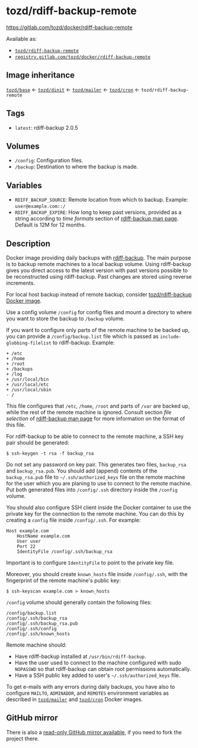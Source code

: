 # tozd/rdiff-backup-remote

<https://gitlab.com/tozd/docker/rdiff-backup-remote>

Available as:

- [`tozd/rdiff-backup-remote`](https://hub.docker.com/r/tozd/rdiff-backup-remote)
- [`registry.gitlab.com/tozd/docker/rdiff-backup-remote`](https://gitlab.com/tozd/docker/rdiff-backup-remote/container_registry)

## Image inheritance

[`tozd/base`](https://gitlab.com/tozd/docker/base) ← [`tozd/dinit`](https://gitlab.com/tozd/docker/dinit) ← [`tozd/mailer`](https://gitlab.com/tozd/docker/mailer) ← [`tozd/cron`](https://gitlab.com/tozd/docker/cron) ← `tozd/rdiff-backup-remote`

## Tags

- `latest`: rdiff-backup 2.0.5

## Volumes

- `/config`: Configuration files.
- `/backup`: Destination to where the backup is made.

## Variables

- `RDIFF_BACKUP_SOURCE`: Remote location from which to backup. Example: `user@example.com::/`
- `RDIFF_BACKUP_EXPIRE`: How long to keep past versions, provided as a string according to
  _time formats_ section of [rdiff-backup man page](http://www.nongnu.org/rdiff-backup/rdiff-backup.1.html).
  Default is 12M for 12 months.

## Description

Docker image providing daily backups with [rdiff-backup](http://www.nongnu.org/rdiff-backup/).
The main purpose is to backup remote machines to a local backup volume. Using rdiff-backup
gives you direct access to the latest version with past versions possible to be
reconstructed using rdiff-backup. Past changes are stored using reverse increments.

For local host backup instead of remote backup, consider
[tozd/rdiff-backup Docker image](https://gitlab.com/tozd/docker/rdiff-backup).

Use a config volume `/config` for config files and mount a directory to where
you want to store the backup to `/backup` volume.

If you want to configure only parts of the remote machine to be backed up, you can provide
a `/config/backup.list` file which is passed as `include-globbing-filelist` to rdiff-backup.
Example:

```
+ /etc
+ /home
+ /root
+ /backups
+ /log
+ /usr/local/bin
+ /usr/local/etc
+ /usr/local/sbin
- /
```

This file configures that `/etc`, `/home`, `/root` and parts of `/var` are backed up, while the
rest of the remote machine is ignored. Consult section _file selection_ of
[rdiff-backup man page](http://www.nongnu.org/rdiff-backup/rdiff-backup.1.html)
for more information on the format of this file.

For rdiff-backup to be able to connect to the remote machine, a SSH key pair should be generated:

```
$ ssh-keygen -t rsa -f backup_rsa
```

Do not set any password on key pair. This generates two files, `backup_rsa` and `backup_rsa.pub`.
You should add (append) contents of the `backup_rsa.pub` file to `~/.ssh/authorized_keys` file on the
remote machine for the user which you are planing to use to connect to the remote machine.
Put both generated files into `/config/.ssh` directory inside the `/config` volume.

You should also configure SSH client inside the Docker container to use the private
key for the connection to the remote machine. You can do this by creating a `config`
file inside `/config/.ssh`. For example:

```
Host example.com
    HostName example.com
    User user
    Port 22
    IdentityFile /config/.ssh/backup_rsa
```

Important is to configure `IdentityFile` to point to the private key file.

Moreover, you should create `known_hosts` file inside `/config/.ssh`, with
the fingerprint of the remote machine's public key:

```
$ ssh-keyscan example.com > known_hosts
```

`/config` volume should generally contain the following files:

```
/config/backup.list
/config/.ssh/backup_rsa
/config/.ssh/backup_rsa.pub
/config/.ssh/config
/config/.ssh/known_hosts
```

Remote machine should:

- Have rdiff-backup installed at `/usr/bin/rdiff-backup`.
- Have the user used to connect to the machine configured with sudo `NOPASSWD`
  so that rdiff-backup can obtain root permissions automatically.
- Have a SSH public key added to user's `~/.ssh/authorized_keys` file.

To get e-mails with any errors during daily backups, you have also to
configure `MAILTO`, `ADMINADDR`, and `REMOTES` environment variables
as described in [`tozd/mailer`](https://gitlab.com/tozd/docker/mailer)
and [`tozd/cron`](https://gitlab.com/tozd/docker/cron) Docker images.

## GitHub mirror

There is also a [read-only GitHub mirror available](https://github.com/tozd/docker-rdiff-backup-remote),
if you need to fork the project there.
